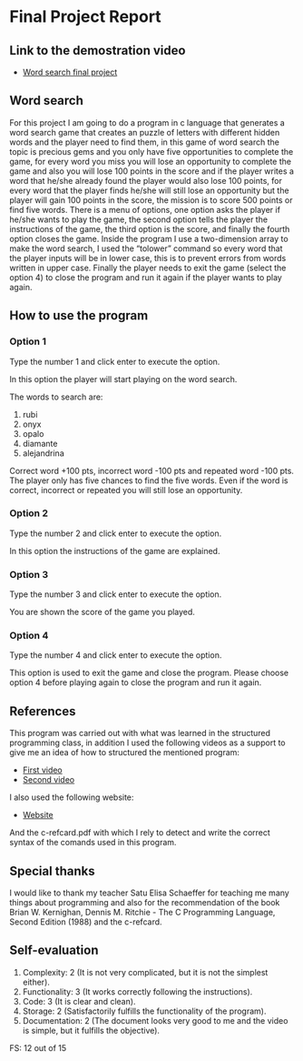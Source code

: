 # Final Project Report

## Link to the demostration video

- [Word search final project](https://www.youtube.com/watch?v=ncBUNdc0ab8)

## Word search

For this project I am going to do a program in c language that generates a word search game that creates an puzzle of letters with different hidden words and the player need to find them, in this game of word search the topic is precious gems and you only have five opportunities to complete the game, for every word you miss you will lose an opportunity to complete the game and also you will lose 100 points in the score and if the player writes a word that he/she already found the player would also lose 100 points, for every word that the player finds he/she will still lose an opportunity but the player will gain 100 points in the score, the mission is to score 500 points or find five words. There is a menu of options, one option asks the player if he/she wants to play the game, the second option tells the player the instructions of the game, the third option is the score, and finally the fourth option closes the game. Inside the program I use a two-dimension array to make the word search, I used the “tolower” command so every word that the player inputs will be in lower case, this is to prevent errors from words written in upper case. Finally the player needs to exit the game (select the option 4) to close the program and run it again if the player wants to play again.

## How to use the program

### Option 1

Type the number 1 and click enter to execute the option.

In this option the player will start playing on the word search.

The words to search are:

1. rubi
2. onyx
3. opalo
4. diamante
5. alejandrina

Correct word +100 pts, incorrect word -100 pts and repeated word -100 pts. The player only has five chances to find the five words. Even if the word is correct, incorrect or repeated you will still lose an opportunity.

### Option 2

Type the number 2 and click enter to execute the option.

In this option the instructions of the game are explained.

### Option 3

Type the number 3 and click enter to execute the option.

You are shown the score of the game you played.

### Option 4

Type the number 4 and click enter to execute the option.

This option is used to exit the game and close the program. Please choose option 4 before playing again to close the program and run it again.

## References

This program was carried out with what was learned in the structured programming class, in addition I used the following videos as a support to give me an idea of how to structured the mentioned program:

- [First video](https://www.youtube.com/watch?v=0ytH4s74Fj0)
- [Second video](https://www.youtube.com/watch?v=tiMwyicsPeI)


I also used the following website:
- [Website](https://www.aprendeaprogramar.com/)

And the c-refcard.pdf with which I rely to detect and write the correct syntax of the comands used in this program.

## Special thanks

I would like to thank my teacher Satu Elisa Schaeffer for teaching me many things about programming and also for the recommendation of the book Brian W. Kernighan, Dennis M. Ritchie - The C Programming Language, Second Edition (1988) and the c-refcard.

## Self-evaluation

1. Complexity: 2 (It is not very complicated, but it is not the simplest either).
2. Functionality: 3 (It works correctly following the instructions).
3. Code: 3 (It is clear and clean).
4. Storage: 2 (Satisfactorily fulfills the functionality of the program).
5. Documentation: 2 (The document looks very good to me and the video is simple, but it fulfills the objective).

FS: 12 out of 15

